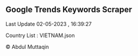 

## Google Trends Keywords Scraper 
 
Last Update 02-05-2023 , 16:39:27

Country List :
VIETNAM.json



© Abdul Muttaqin 
